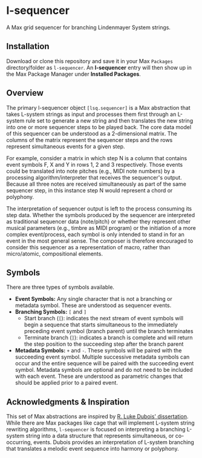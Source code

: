 # l-sequencer

A Max grid sequencer for branching Lindenmayer System strings.

## Installation

Download or clone this repository and save it in your Max `Packages` directory/folder as `l-sequencer`. An **l-sequencer** entry will then show up in the Max Package Manager under **Installed Packages**.

## Overview

The primary l-sequencer object `[lsq.sequencer]` is a Max abstraction that takes L-system strings as input and processes them first through an L-system rule set to generate a new string and then translates the new string into one or more sequencer steps to be played back. The core data model of this sequencer can be understood as a 2-dimensional matrix. The columns of the matrix represent the sequencer steps and the rows represent simultaneous events for a given step.

For example, consider a matrix in which step N is a column that contains event symbols F, X and Y in rows 1, 2 and 3 respectively. Those events could be translated into note pitches (e.g., MIDI note numbers) by a processing algorithm/interpreter that receives the sequencer's output. Because all three notes are received simultaneously as part of the same sequencer step, in this instance step N would represent a chord or polyphony.

The interpretation of sequencer output is left to the process consuming its step data. Whether the symbols produced by the sequencer are interpreted as traditional sequencer data (note/pitch) or whether they represent other musical parameters (e.g., timbre as MIDI program) or the initiation of a more complex event/process, each symbol is only intended to stand in for an event in the most general sense. The composer is therefore encouraged to consider this sequencer as a representation of macro, rather than micro/atomic, compositional elements.

## Symbols

There are three types of symbols available.

* **Event Symbols:** Any single character that is not a branching or metadata symbol. These are understood as sequencer events.
* **Branching Symbols:** `[` and `]`
  * Start branch (`[`): indicates the next stream of event symbols will begin a sequence that starts simultaneous to the immediately preceding event symbol (branch parent) until the branch terminates
  * Terminate branch (`]`): indicates a branch is complete and will return the step position to the succeeding step after the branch parent
* **Metadata Symbols:** `+` and `-`. These symbols will be paired with the succeeding event symbol. Multiple successive metadata symbols can occur and the entire sequence will be paired with the succeeding event symbol. Metadata symbols are optional and do not need to be included with each event. These are understood as parametric changes that should be applied prior to a paired event.

## Acknowledgments & Inspiration

This set of Max abstractions are inspired by [R. Luke Dubois' dissertation](https://www.lukedubois.com/projects-1/diss). While there are Max packages like cage that will implement L-system string rewriting algorithms, `l-sequencer` is focused on interpreting a branching L-system string into a data structure that represents simultaneous, or co-occurring, events. Dubois provides an interpretation of L-system branching that translates a melodic event sequence into harmony or polyphony.

